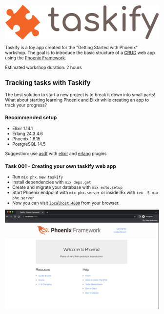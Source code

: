 
![Taskify Logo](./priv/static/images/screenshots/taskify_logo.png)

Taskify is a toy app created for the "Getting Started with Phoenix" workshop.
The goal is to introduce the basic structure of a [CRUD](https://en.wikipedia.org/wiki/Create,_read,_update_and_delete) web app using the [Phoenix Framework](https://phoenixframework.org/).

Estimated workshop duration: 2 hours

## Tracking tasks with Taskify

The best solution to start a new project is to break it down into small parts!
What about starting learning Phoenix and Elixir while creating an app to track your progress?

### Recommended setup

* Elixir 1.14.1
* Erlang  24.3.4.6
* Phoenix 1.6.15
* PostgreSQL 14.5

Suggestion: use [asdf](https://asdf-vm.com/guide/getting-started.html) with [elixir](https://github.com/asdf-vm/asdf-elixir) and [erlang](https://github.com/asdf-vm/asdf-erlang) plugins

### Task 001 - Creating your own taskify web app

* Run `mix phx.new taskify`
* Install dependencies with `mix deps.get`
* Create and migrate your database with `mix ecto.setup`
* Start Phoenix endpoint with `mix phx.server` or inside IEx with `iex -S mix phx.server`
* Now you can visit [`localhost:4000`](http://localhost:4000) from your browser.

![Task 001](./priv/static/images/screenshots/task_001_welcome_to_phoenix.png)
